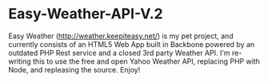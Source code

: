 Easy-Weather-API-V.2
====================

Easy Weather (http://weather.keepiteasy.net/) is my pet project, and currently consists of an HTML5 Web App built in Backbone powered by an outdated PHP Rest service and a closed 3rd party Weather API. I'm re-writing this to use the free and open Yahoo Weather API, replacing PHP with Node, and repleasing the source. Enjoy!
